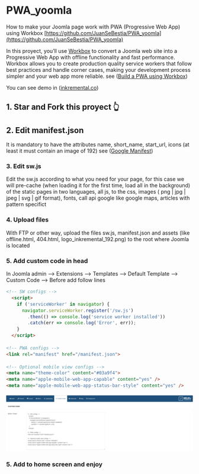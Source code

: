 # PWA_yoomla

How to make your Joomla page work with PWA (Progressive Web App) using Workbox [https://github.com/JuanSeBestia/PWA_yoomla](https://github.com/JuanSeBestia/PWA_yoomla)

In this proyect, you’ll use [Workbox](https://workboxjs.org/) to convert a Joomla web site into a Progressive Web App with offline functionality and fast performance. Workbox allows you to create production quality service workers that follow best practices and handle corner cases, making your development process simpler and your web app more reliable. see ([Build a PWA using Workbox](https://codelabs.developers.google.com/codelabs/workbox-lab/))

You can see demo in ([inkremental.co](inkremental.co))

## 1. Star and Fork this proyect 👆

## 2. Edit manifest.json

It is mandatory to have the attributes name, short_name, start_url, icons (at least it must contain an image of 192)
see ([Google Manifest](https://developers.google.com/web/fundamentals/web-app-manifest/))

### 3. Edit sw.js

Edit the sw.js according to what you need for your page, for this case we will pre-cache (when loading it for the first time, load all in the background) of the static pages in two languages, all js, to the css, images ( png | jpg | jpeg | svg | gif format), fonts, call api google like google maps, articles with pattern specifict

### 4. Upload files

With FTP or other way, upload the files sw.js, manifest.json and assets (like offline.html, 404.html, logo_inkremental_192.png) to the root where Joomla is located

### 5. Add custom code in head

In Joomla admin --> Extensions --> Templates --> Default Template --> Custom Code --> Before </head> add follow lines

``` html
<!-- SW configs -->
  <script>
    if ('serviceWorker' in navigator) {
      navigator.serviceWorker.register('/sw.js')
        .then(() => console.log('service worker installed'))
        .catch(err => console.log('Error', err));
    }
  </script>

<!-- PWA configs -->
<link rel="manifest" href="/manifest.json">

<!-- Optional mobile view configs -->
<meta name="theme-color" content="#03a9f4">
<meta name="apple-mobile-web-app-capable" content="yes" />
<meta name="apple-mobile-web-app-status-bar-style" content="yes" />
```

![joomla_pwa_1.png](joomla_pwa_1.png)

### 5. Add to home screen and enjoy